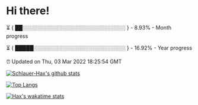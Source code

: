 # Hi there!

⏳ { ██░░░░░░░░░░░░░░░░░░░░░░░░░░░░ } - 8.93% - Month progress

⏳ { █████░░░░░░░░░░░░░░░░░░░░░░░░░ } - 16.92% - Year progress

⏰ Updated on Thu, 03 Mar 2022 18:25:54 GMT


[![Schlauer-Hax's github stats](https://github-readme-stats.vercel.app/api?username=Schlauer-Hax&show_icons=true&theme=dark&count_private=true)](https://github.com/Schlauer-Hax)


[![Top Langs](https://github-readme-stats.vercel.app/api/top-langs/?username=Schlauer-Hax&layout=compact&theme=dark)](https://github.com/Schlauer-Hax?tab=repositories)


[![Hax's wakatime stats](https://github-readme-stats.vercel.app/api/wakatime?username=Hax&theme=dark)](https://wakatime.com/@Hax)

